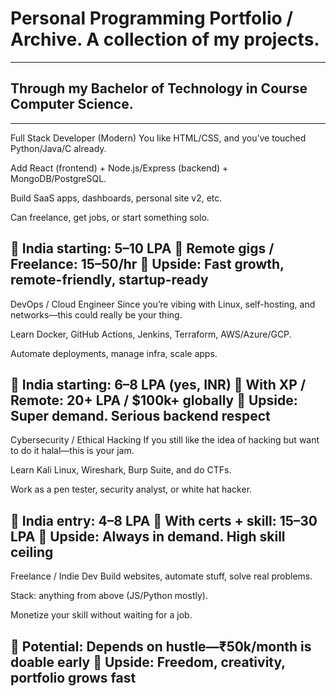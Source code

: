# Personal Programming Portfolio / Archive. A collection of my projects.
---
Through my Bachelor of Technology in Course Computer Science.
---

---
Full Stack Developer (Modern)
You like HTML/CSS, and you’ve touched Python/Java/C already.

Add React (frontend) + Node.js/Express (backend) + MongoDB/PostgreSQL.

Build SaaS apps, dashboards, personal site v2, etc.

Can freelance, get jobs, or start something solo.

💸 India starting: 5–10 LPA
💸 Remote gigs / Freelance: $15–$50/hr
👀 Upside: Fast growth, remote-friendly, startup-ready
---
DevOps / Cloud Engineer
Since you’re vibing with Linux, self-hosting, and networks—this could really be your thing.

Learn Docker, GitHub Actions, Jenkins, Terraform, AWS/Azure/GCP.

Automate deployments, manage infra, scale apps.

💸 India starting: 6–8 LPA (yes, INR)
💸 With XP / Remote: 20+ LPA / $100k+ globally
👀 Upside: Super demand. Serious backend respect
---
Cybersecurity / Ethical Hacking
If you still like the idea of hacking but want to do it halal—this is your jam.

Learn Kali Linux, Wireshark, Burp Suite, and do CTFs.

Work as a pen tester, security analyst, or white hat hacker.

💸 India entry: 4–8 LPA
💸 With certs + skill: 15–30 LPA
👀 Upside: Always in demand. High skill ceiling
---
Freelance / Indie Dev
Build websites, automate stuff, solve real problems.

Stack: anything from above (JS/Python mostly).

Monetize your skill without waiting for a job.

💸 Potential: Depends on hustle—₹50k/month is doable early
👀 Upside: Freedom, creativity, portfolio grows fast
---